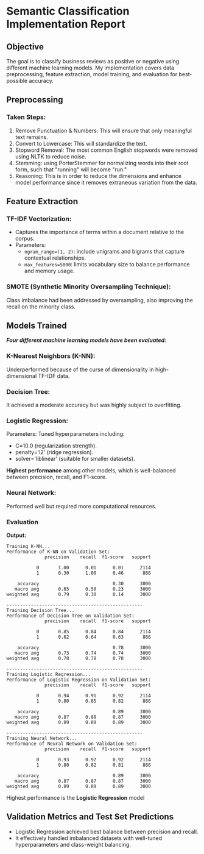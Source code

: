 # Semantic Classification Implementation Report

## Objective

The goal is to classify business reviews as positive or negative using different machine learning models. My implementation covers data preprocessing, feature extraction, model training, and evaluation for best-possible accuracy.

## Preprocessing

### Taken Steps:

1. Remove Punctuation & Numbers: This will ensure that only meaningful text remains.
2. Convert to Lowercase: This will standardize the text.
3. Stopword Removal: The most common English stopwords were removed using NLTK to reduce noise.
4. Stemming: using PorterStemmer for normalizing words into their root form, such that "running" will become "run."
5. Reasoning: This is in order to reduce the dimensions and enhance model performance since it removes extraneous variation from the data.

## Feature Extraction

### TF-IDF Vectorization:

- Captures the importance of terms within a document relative to the corpus.
- Parameters:
  - `ngram_range=(1, 2)`: include unigrams and bigrams that capture contextual relationships.
  - `max_features=5000`: limits vocabulary size to balance performance and memory usage.

### SMOTE (Synthetic Minority Oversampling Technique):

Class imbalance had been addressed by oversampling, also improving the recall on the minority class.

## Models Trained

**_Four different machine learning models have been evaluated:_**

### K-Nearest Neighbors (K-NN):

Underperformed because of the curse of dimensionality in high-dimensional TF-IDF data.

### Decision Tree:

It achieved a moderate accuracy but was highly subject to overfitting.

### Logistic Regression:

Parameters: Tuned hyperparameters including:

- C=10.0 (regularization strength).
- penalty='l2' (ridge regression).
- solver='liblinear' (suitable for smaller datasets).

**Highest performance** among other models, which is well-balanced between precision, recall, and F1-score.

### Neural Network:

Performed well but required more computational resources.

### Evaluation

**Output:**

```
Training K-NN...
Performance of K-NN on Validation Set:
              precision    recall  f1-score   support

           0       1.00      0.01      0.01      2114
           1       0.30      1.00      0.46       886

    accuracy                           0.30      3000
   macro avg       0.65      0.50      0.23      3000
weighted avg       0.79      0.30      0.14      3000

--------------------------------------------------
Training Decision Tree...
Performance of Decision Tree on Validation Set:
              precision    recall  f1-score   support

           0       0.85      0.84      0.84      2114
           1       0.62      0.64      0.63       886

    accuracy                           0.78      3000
   macro avg       0.73      0.74      0.74      3000
weighted avg       0.78      0.78      0.78      3000

--------------------------------------------------
Training Logistic Regression...
Performance of Logistic Regression on Validation Set:
              precision    recall  f1-score   support

           0       0.94      0.91      0.92      2114
           1       0.80      0.85      0.82       886

    accuracy                           0.89      3000
   macro avg       0.87      0.88      0.87      3000
weighted avg       0.89      0.89      0.89      3000

--------------------------------------------------
Training Neural Network...
Performance of Neural Network on Validation Set:
              precision    recall  f1-score   support

           0       0.93      0.92      0.92      2114
           1       0.80      0.82      0.81       886

    accuracy                           0.89      3000
   macro avg       0.87      0.87      0.87      3000
weighted avg       0.89      0.89      0.89      3000

```

Highest performance is the **Logistic Regression** model

## Validation Metrics and Test Set Predictions

- Logistic Regression achieved best balance between precision and recall.
- It effectively handled imbalanced datasets with well-tuned hyperparameters and class-weight balancing.
